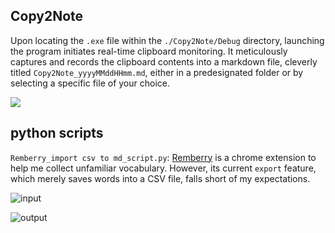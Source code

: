 
## Copy2Note
Upon locating the `.exe` file within the `./Copy2Note/Debug` directory, launching the program initiates real-time clipboard monitoring. It meticulously captures and records the clipboard contents into a markdown file, cleverly titled `Copy2Note_yyyyMMddHHmm.md`, either in a predesignated folder or by selecting a specific file of your choice.

![](https://yeijon-note.oss-cn-beijing.aliyuncs.com/img/202409041104567.png)

## python scripts
`Remberry_import csv to md_script.py`: [Remberry](https://chromewebstore.google.com/detail/rememberry-translate-and/dipiagiiohfljcicegpgffpbnjmgjcnf) is a chrome extension to help me collect unfamiliar vocabulary. However, its current `export` feature, which merely saves words into a CSV file, falls short of my expectations.

![input](https://yeijon-note.oss-cn-beijing.aliyuncs.com/img/202409041124178.png)

![output](https://yeijon-note.oss-cn-beijing.aliyuncs.com/img/202409041125931.png)

